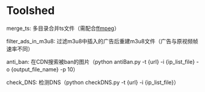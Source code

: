 # Toolshed

merge_ts: 多目录合并ts文件（需配合[ffmpeg](https://ffmpeg.org/)）

filter_ads_in_m3u8: 过滤m3u8中插入的广告后重建m3u8文件（广告与原视频帧速率不同）

anti_ban: 在CDN搜索被ban的图片（python antiBan.py -t {url} -i {ip_list_file} -o {output_file_name} -p 10）

check_DNS: 检测DNS（python checkDNS.py -t {url} -i {ip_list_file}）
